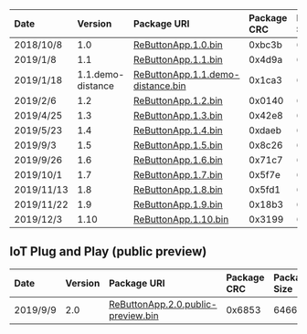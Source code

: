 |Date|Version|Package URI|Package CRC|Package Size|
|:--|:--|:--|:--|:--|
|2018/10/8|1.0|[ReButtonApp.1.0.bin](https://seeedkk.blob.core.windows.net/rebuttonfirm/ReButtonApp.1.0.bin)|0xbc3b|641924|
|2019/1/8|1.1|[ReButtonApp.1.1.bin](https://seeedkk.blob.core.windows.net/rebuttonfirm/ReButtonApp.1.1.bin)|0x4d9a|673852|
|2019/1/18|1.1.demo-distance|[ReButtonApp.1.1.demo-distance.bin](https://seeedkk.blob.core.windows.net/rebuttonfirm/ReButtonApp.1.1.demo-distance.bin)|0x1ca3|675052|
|2019/2/6|1.2|[ReButtonApp.1.2.bin](https://seeedkk.blob.core.windows.net/rebuttonfirm/ReButtonApp.1.2.bin)|0x0140|677684|
|2019/4/25|1.3|[ReButtonApp.1.3.bin](https://seeedkk.blob.core.windows.net/rebuttonfirm/ReButtonApp.1.3.bin)|0x42e8|680612|
|2019/5/23|1.4|[ReButtonApp.1.4.bin](https://seeedkk.blob.core.windows.net/rebuttonfirm/ReButtonApp.1.4.bin)|0xdaeb|680740|
|2019/9/3|1.5|[ReButtonApp.1.5.bin](https://seeedkk.blob.core.windows.net/rebuttonfirm/ReButtonApp.1.5.bin)|0x8c26|680796|
|2019/9/26|1.6|[ReButtonApp.1.6.bin](https://seeedkk.blob.core.windows.net/rebuttonfirm/ReButtonApp.1.6.bin)|0x71c7|686264|
|2019/10/1|1.7|[ReButtonApp.1.7.bin](https://seeedkk.blob.core.windows.net/rebuttonfirm/ReButtonApp.1.7.bin)|0x5f7e|689624|
|2019/11/13|1.8|[ReButtonApp.1.8.bin](https://seeedkk.blob.core.windows.net/rebuttonfirm/ReButtonApp.1.8.bin)|0x5fd1|691540|
|2019/11/22|1.9|[ReButtonApp.1.9.bin](https://seeedkk.blob.core.windows.net/rebuttonfirm/ReButtonApp.1.9.bin)|0x18b3|691596|
|2019/12/3|1.10|[ReButtonApp.1.10.bin](https://seeedkk.blob.core.windows.net/rebuttonfirm/ReButtonApp.1.10.bin)|0x3199|694960|



## IoT Plug and Play (public preview)

|Date|Version|Package URI|Package CRC|Package Size|
|:--|:--|:--|:--|:--|
|2019/9/9|2.0|[ReButtonApp.2.0.public-preview.bin](https://seeedkk.blob.core.windows.net/rebuttonfirm/ReButtonApp.2.0.public-preview.bin)|0x6853|646616|
